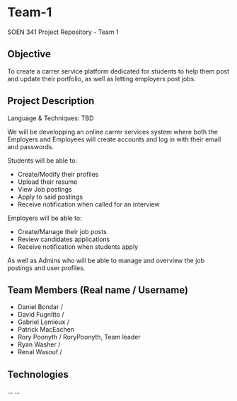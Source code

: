 # Team-1
SOEN 341 Project Repository - Team 1

## Objective

To create a carrer service platform dedicated for students to help them post and update their portfolio, as well as letting employers post jobs.

## Project Description

Language & Techniques: TBD

We will be developping an online carrer services system where both the Employers and Employees will create accounts and log in with their email and passwords.

Students will be able to:
  - Create/Modify their profiles
  - Upload their resume
  - View Job postings
  - Apply to said postings
  - Receive notification when called for an interview
  
Employers will be able to:
  - Create/Manage their job posts
  - Review candidates applications
  - Receive notification when students apply

As well as Admins who will be able to manage and overview the job postings and user profiles.

## Team Members (Real name / Username)

* Daniel Bondar / 
* David Fugnitto / 
* Gabriel Lemieux / 
* Patrick MacEachen
* Rory Poonyth / RoryPoonyth, Team leader
* Ryan Washer / 
* Renal Wasouf /

## Technologies

...
...
